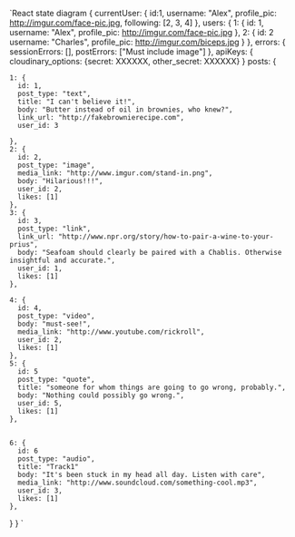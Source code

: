`React state diagram
{
  currentUser: {
    id:1,
    username: "Alex",
    profile_pic: http://imgur.com/face-pic.jpg,
    following: [2, 3, 4]
  },
  users: {
    1: {
      id: 1,
      username: "Alex",
      profile_pic: http://imgur.com/face-pic.jpg
    },
    2: {
      id: 2
      username: "Charles",
      profile_pic: http://imgur.com/biceps.jpg
    }
  },
  errors: {
    sessionErrors: [],
    postErrors: ["Must include image"]
  },
  apiKeys: {
    cloudinary_options: {secret: XXXXXX, other_secret: XXXXXX}
  }
  posts: {

    1: {
      id: 1,
      post_type: "text",
      title: "I can't believe it!",
      body: "Butter instead of oil in brownies, who knew?",
      link_url: "http://fakebrownierecipe.com",
      user_id: 3

    },
    2: {
      id: 2,
      post_type: "image",
      media_link: "http://www.imgur.com/stand-in.png",
      body: "Hilarious!!!",
      user_id: 2,
      likes: [1]
    },
    3: {
      id: 3,
      post_type: "link",
      link_url: "http://www.npr.org/story/how-to-pair-a-wine-to-your-prius",
      body: "Seafoam should clearly be paired with a Chablis. Otherwise insightful and accurate.",
      user_id: 1,
      likes: [1]
    },

    4: {
      id: 4,
      post_type: "video",
      body: "must-see!",
      media_link: "http://www.youtube.com/rickroll",
      user_id: 2,
      likes: [1]
    },
    5: {
      id: 5
      post_type: "quote",
      title: "someone for whom things are going to go wrong, probably.",
      body: "Nothing could possibly go wrong.",
      user_id: 5,
      likes: [1]
    },


    6: {
      id: 6
      post_type: "audio",
      title: "Track1"
      body: "It's been stuck in my head all day. Listen with care",
      media_link: "http://www.soundcloud.com/something-cool.mp3",
      user_id: 3,
      likes: [1]
    },
  }
}
`
